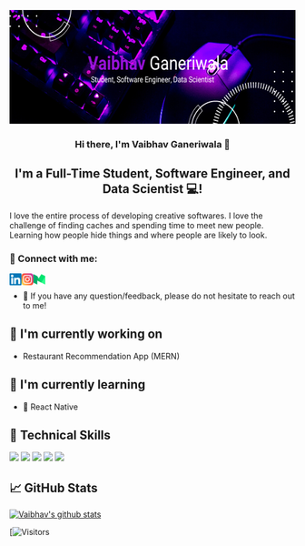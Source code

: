 <p align = "center">
<img width = "600" height = "200" src = "Banner.png" alt = "My Banner">
</p>

<h3 align="center">
Hi there, I'm <a rel="noreferrer">Vaibhav Ganeriwala</a> 👋
</h3>

<h2 align="center">
I'm a Full-Time Student, Software Engineer, and Data Scientist 💻!
</h2> 

I love the entire process of developing creative softwares. I love the challenge of finding caches and spending time to meet new people. Learning how people hide things and where people are likely to look.

### 🤝 Connect with me:
<a href="https://www.linkedin.com/in/vaibhav-ganeriwala/"><img align="left" src="linkedin.svg" alt="Vaibhav Ganeriwala | LinkedIn" width="21px"/></a>
<a href="https://www.instagram.com/vaibhav.ganeriwala/"><img align="left" src="instagram.svg" alt="Vaibhav Ganeriwala | Instagram" width="21px"/></a>
<a href="vaibhavganeriwala.medium.com/"><img align="left" src="medium.svg" alt="Vaibhav Ganeriwala | Medium" width="21px"/></a>
</br>
- 💬 If you have any question/feedback, please do not hesitate to reach out to me!

## 🔭 I'm currently working on

- Restaurant Recommendation App (MERN)

## 🌱 I'm currently learning

- 📱 React Native

## 💼 Technical Skills
![](https://img.shields.io/badge/Code-HTML5-informational?style=flat&logo=HTML5&color=E34F26)
![](https://img.shields.io/badge/Code-Python-informational?style=flat&logo=Python&color=003B57)
![](https://img.shields.io/badge/Style-CSS3-informational?style=flat&logo=CSS3&color=1572B6)
![](https://img.shields.io/badge/Tools-Git-informational?style=flat&logo=Git&color=F05032)
![](https://img.shields.io/badge/Tools-GitHub-informational?style=flat&logo=GitHub&color=181717)

## 📈 GitHub Stats 

[![Vaibhav's github stats](https://github-readme-stats.vercel.app/api?username=VaibhavGaneriwala)](https://github.com/VaibhavGaneriwala)

[![Visitors](https://visitor-badge.glitch.me/badge?page_id=yushi1007.VaibhavGaneriwala)
